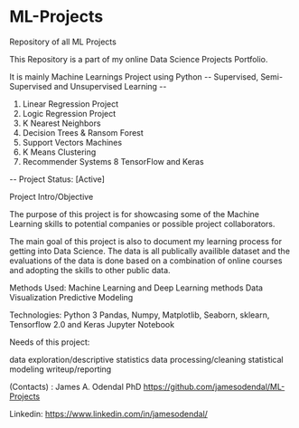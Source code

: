 # ML-Projects
Repository of all ML Projects 


This Repository is a part of my online Data Science Projects Portfolio.

It is mainly Machine Learnings Project using Python -- Supervised, Semi-Supervised and Unsupervised Learning --

1. Linear Regression Project
2. Logic Regression Project
3. K Nearest Neighbors
4. Decision Trees & Ransom Forest
5. Support Vectors Machines
6. K Means Clustering 
7. Recommender Systems 
8 TensorFlow and Keras

-- Project Status: [Active]

Project Intro/Objective

The purpose of this project is for showcasing some of the Machine Learning skills to potential companies or possible project collaborators. 

The main goal of this project is also to document my learning process for getting into Data Science. 
The data is all publically availible dataset and the evaluations of the data is done based on a combination of online courses and adopting 
the skills to other public data. 

Methods Used:
Machine Learning and Deep Learning methods
Data Visualization
Predictive Modeling

Technologies:
Python 3
Pandas, Numpy, Matplotlib, Seaborn, sklearn, Tensorflow 2.0 and Keras
Jupyter Notebook


Needs of this project:

data exploration/descriptive statistics
data processing/cleaning
statistical modeling
writeup/reporting

(Contacts) : James A. Odendal PhD https://github.com/jamesodendal/ML-Projects

Linkedin:
https://www.linkedin.com/in/jamesodendal/

